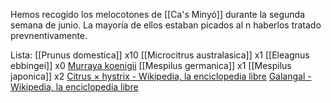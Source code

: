 ---
---

Hemos recogido los melocotones de [[Ca's Minyó]] durante la segunda semana de junio.
La mayoría de ellos estaban picados al n haberlos tratado prevnentivamente.

Lista:
[[Prunus domestica]] x10
[[Microcitrus australasica]] x1
[[Eleagnus ebbingei]] x0
[Murraya koenigii](https://es.wikipedia.org/wiki/Murraya_koenigii)
[[Mespilus germanica]] x1
[[Mespilus japonica]] x2
[Citrus × hystrix - Wikipedia, la enciclopedia libre](https://es.wikipedia.org/wiki/Citrus_%C3%97_hystrix)
[Galangal - Wikipedia, la enciclopedia libre](https://es.wikipedia.org/wiki/Galangal)
